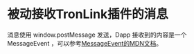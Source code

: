 # 被动接收TronLink插件的消息

消息使用 window.postMessage 发送，Dapp 接收到的内容是一个 MessageEvent ，可以参考[MessageEvent的MDN文档](https://developer.mozilla.org/en-US/docs/Web/API/MessageEvent)。


